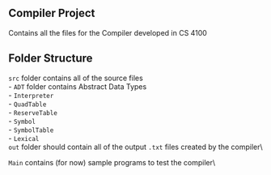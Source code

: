 ## Compiler Project

Contains all the files for the Compiler developed in CS 4100

## Folder Structure

`src` folder contains all of the source files\
    - `ADT` folder contains Abstract Data Types\
        - `Interpreter`\
        - `QuadTable`\
        - `ReserveTable`\
        - `Symbol`\
        - `SymbolTable`\
        - `Lexical`\
`out` folder should contain all of the output `.txt` files created by the compiler\

`Main` contains (for now) sample programs to test the compiler\

